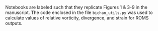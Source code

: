 Notebooks are labeled such that they replicate Figures 1 & 3-9 in the manuscript. The code enclosed in the file `bichan_utils.py` was used to calculate values of relative vorticity, divergence, and strain for ROMS outputs.
